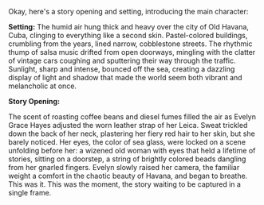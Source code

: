 Okay, here's a story opening and setting, introducing the main character:

**Setting:** The humid air hung thick and heavy over the city of Old Havana, Cuba, clinging to everything like a second skin. Pastel-colored buildings, crumbling from the years, lined narrow, cobblestone streets. The rhythmic thump of salsa music drifted from open doorways, mingling with the clatter of vintage cars coughing and sputtering their way through the traffic. Sunlight, sharp and intense, bounced off the sea, creating a dazzling display of light and shadow that made the world seem both vibrant and melancholic at once.

**Story Opening:**

The scent of roasting coffee beans and diesel fumes filled the air as Evelyn Grace Hayes adjusted the worn leather strap of her Leica. Sweat trickled down the back of her neck, plastering her fiery red hair to her skin, but she barely noticed. Her eyes, the color of sea glass, were locked on a scene unfolding before her: a wizened old woman with eyes that held a lifetime of stories, sitting on a doorstep, a string of brightly colored beads dangling from her gnarled fingers. Evelyn slowly raised her camera, the familiar weight a comfort in the chaotic beauty of Havana, and began to breathe. This was it. This was the moment, the story waiting to be captured in a single frame.
